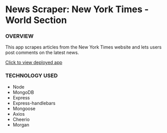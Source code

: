 # News Scraper: New York Times - World Section

### OVERVIEW

This app scrapes articles from the New York Times website and lets users post comments on the latest news.

[Click to view deployed app](https://guarded-tundra-18857.herokuapp.com/)

### TECHNOLOGY USED
* Node
* MongoDB
* Express
* Express-handlebars
* Mongoose
* Axios
* Cheerio
* Morgan




